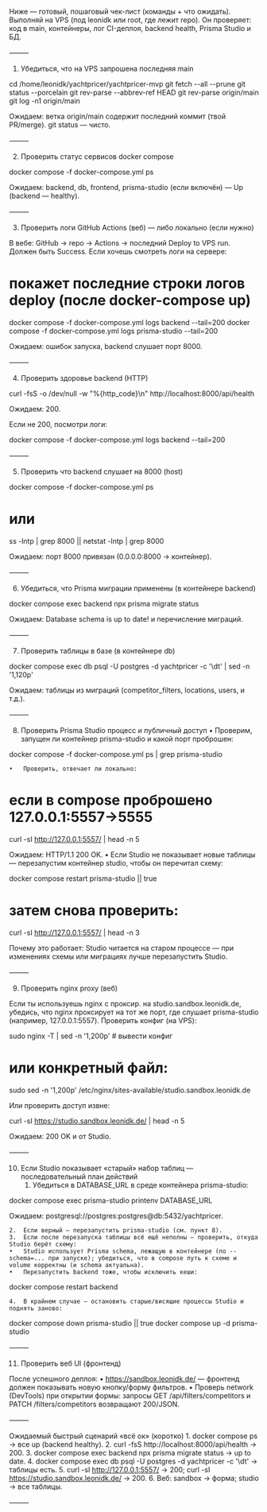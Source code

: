 Ниже — готовый, пошаговый чек-лист (команды + что ожидать). Выполняй на VPS (под leonidk или root, где лежит repo). Он проверяет: код в main, контейнеры, лог CI-деплоя, backend health, Prisma Studio и БД.

⸻

1) Убедиться, что на VPS запрошена последняя main

cd /home/leonidk/yachtpricer/yachtpricer-mvp
git fetch --all --prune
git status --porcelain
git rev-parse --abbrev-ref HEAD
git rev-parse origin/main
git log -n1 origin/main

Ожидаем: ветка origin/main содержит последний коммит (твой PR/merge). git status — чисто.

⸻

2) Проверить статус сервисов docker compose

docker compose -f docker-compose.yml ps

Ожидаем: backend, db, frontend, prisma-studio (если включён) — Up (backend — healthy).

⸻

3) Проверить логи GitHub Actions (веб) — либо локально (если нужно)

В вебе: GitHub → repo → Actions → последний Deploy to VPS run. Должен быть Success.
Если хочешь смотреть логи на сервере:

# покажет последние строки логов deploy (после docker-compose up)
docker compose -f docker-compose.yml logs backend --tail=200
docker compose -f docker-compose.yml logs prisma-studio --tail=200

Ожидаем: ошибок запуска, backend слушает порт 8000.

⸻

4) Проверить здоровье backend (HTTP)

curl -fsS -o /dev/null -w "%{http_code}\n" http://localhost:8000/api/health

Ожидаем: 200.

Если не 200, посмотри логи:

docker compose -f docker-compose.yml logs backend --tail=200


⸻

5) Проверить что backend слушает на 8000 (host)

docker compose -f docker-compose.yml ps
# или
ss -lntp | grep 8000 || netstat -lntp | grep 8000

Ожидаем: порт 8000 привязан (0.0.0.0:8000 -> контейнер).

⸻

6) Убедиться, что Prisma миграции применены (в контейнере backend)

docker compose exec backend npx prisma migrate status

Ожидаем: Database schema is up to date! и перечисление миграций.

⸻

7) Проверить таблицы в базе (в контейнере db)

docker compose exec db psql -U postgres -d yachtpricer -c '\dt' | sed -n '1,120p'

Ожидаем: таблицы из миграций (competitor_filters, locations, users, и т.д.).

⸻

8) Проверить Prisma Studio процесс и публичный доступ
	•	Проверим, запущен ли контейнер prisma-studio и какой порт проброшен:

docker compose -f docker-compose.yml ps | grep prisma-studio

	•	Проверить, отвечает ли локально:

# если в compose проброшено 127.0.0.1:5557->5555
curl -sI http://127.0.0.1:5557/ | head -n 5

Ожидаем: HTTP/1.1 200 OK.
	•	Если Studio не показывает новые таблицы — перезапустим контейнер studio, чтобы он перечитал схему:

docker compose restart prisma-studio || true
# затем снова проверить:
curl -sI http://127.0.0.1:5557/ | head -n 3

Почему это работает: Studio читается на старом процессе — при изменениях схемы или миграциях лучше перезапустить Studio.

⸻

9) Проверить nginx proxy (веб)

Если ты используешь nginx с проксир. на studio.sandbox.leonidk.de, убедись, что nginx проксирует на тот же порт, где слушает prisma-studio (например, 127.0.0.1:5557). Проверить конфиг (на VPS):

sudo nginx -T | sed -n '1,200p'     # вывести конфиг
# или конкретный файл:
sudo sed -n '1,200p' /etc/nginx/sites-available/studio.sandbox.leonidk.de

Или проверить доступ извне:

curl -sI https://studio.sandbox.leonidk.de/ | head -n 5

Ожидаем: 200 OK и от Studio.

⸻

10) Если Studio показывает «старый» набор таблиц — последовательный план действий
	1.	Убедиться в DATABASE_URL в среде контейнера prisma-studio:

docker compose exec prisma-studio printenv DATABASE_URL

Ожидаем: postgresql://postgres:postgres@db:5432/yachtpricer.

	2.	Если верный — перезапустить prisma-studio (см. пункт 8).
	3.	Если после перезапуска таблицы всё ещё неполны — проверить, откуда Studio берёт схему:
	•	Studio использует Prisma schema, лежащую в контейнере (по --schema=... при запуске); убедиться, что в compose путь к схеме и volume корректны (и schema актуальна).
	•	Перезапустить backend тоже, чтобы исключить кеши:

docker compose restart backend


	4.	В крайнем случае — остановить старые/висящие процессы Studio и поднять заново:

docker compose down prisma-studio || true
docker compose up -d prisma-studio



⸻

11) Проверить веб UI (фронтенд)

После успешного деплоя:
	•	https://sandbox.leonidk.de/ — фронтенд должен показывать новую кнопку/форму фильтров.
	•	Проверь network (DevTools) при открытии формы: запросы GET /api/filters/competitors и PATCH /filters/competitors возвращают 200/JSON.

⸻

Ожидаемый быстрый сценарий «всё ок» (коротко)
	1.	docker compose ps → все up (backend healthy).
	2.	curl -fsS http://localhost:8000/api/health → 200.
	3.	docker compose exec backend npx prisma migrate status → up to date.
	4.	docker compose exec db psql -U postgres -d yachtpricer -c '\dt' → таблицы есть.
	5.	curl -sI http://127.0.0.1:5557/ → 200; curl -sI https://studio.sandbox.leonidk.de/ → 200.
	6.	Веб: sandbox → форма; studio → все таблицы.

⸻
